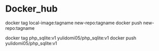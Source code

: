 # Docker_hub

docker tag local-image:tagname new-repo:tagname
docker push new-repo:tagname

docker tag php_sqlite:v1 yulidomi05/php_sqlite:v1
docker push yulidomi05/php_sqlite:v1